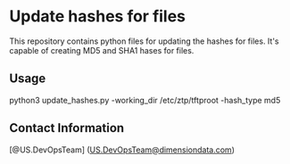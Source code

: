 # Update hashes for files
This repository contains python files for updating the hashes for files. 
It's capable of creating MD5 and SHA1 hases for files.

## Usage
python3 update_hashes.py -working_dir /etc/ztp/tftproot -hash_type md5

## Contact Information
[@US.DevOpsTeam] (US.DevOpsTeam@dimensiondata.com)